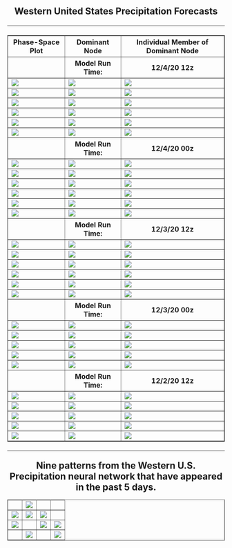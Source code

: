 <html>
  <head>
    <meta charset="utf-8">
    <meta name="viewport" content="width=device-width, initial-scale=1">
  </head>
  <body>
    <h2><center>Western United States Precipitation Forecasts
  <hr>
      


  <table border="1" cellpadding="1" cellspacing="1">
    <tr>
      <th>Phase-Space Plot</th>
      <th>Dominant Node</th>
      <th>Individual Member of Dominant Node</th>
    </tr>
    <tr>
      <th></th>
      <th>Model Run Time:</th>
      <th>12/4/20 12z</th>
    </tr>
    <tr>
      <td><img src="https://user-images.githubusercontent.com/75145898/101234144-4535dd00-367a-11eb-873a-30ae7c1effe3.png"></td>
      <td><img src="https://user-images.githubusercontent.com/75145898/101234469-c1312480-367c-11eb-89c9-aa19a4833da5.png"></td>
      <td><img src="https://user-images.githubusercontent.com/75145898/101234226-b2497280-367a-11eb-84c9-a3fbdf7a0191.png"></td>
    </tr>
    <tr>
      <td><img src="https://user-images.githubusercontent.com/75145898/101234145-45ce7380-367a-11eb-9f7b-2ceeba31f130.png"></td>
      <td><img src="https://user-images.githubusercontent.com/75145898/101234173-6b5b7d00-367a-11eb-8f32-6a4e01648b2d.png"></td>
      <td><img src="https://user-images.githubusercontent.com/75145898/101234227-b2e20900-367a-11eb-9326-6297a80d4632.png"></td>
    </tr>
    <tr>
      <td><img src="https://user-images.githubusercontent.com/75145898/101234146-45ce7380-367a-11eb-8571-325d6a32dd7e.png"></td>
      <td><img src="https://user-images.githubusercontent.com/75145898/101234179-7ca48980-367a-11eb-8e81-54e07a10301e.png"></td>
      <td><img src="https://user-images.githubusercontent.com/75145898/101234228-b2e20900-367a-11eb-9694-d37c93fc2b4e.png"></td>
    </tr>
    <tr>
      <td><img src="https://user-images.githubusercontent.com/75145898/101234147-45ce7380-367a-11eb-9aa7-89b92d678656.png"></td>
      <td><img src="https://user-images.githubusercontent.com/75145898/101234188-88904b80-367a-11eb-98f3-4cdd912001fe.png"></td>
      <td><img src="https://user-images.githubusercontent.com/75145898/101234229-b2e20900-367a-11eb-8668-62f882e6be63.png"></td>
    </tr>
    <tr>
      <td><img src="https://user-images.githubusercontent.com/75145898/101234148-45ce7380-367a-11eb-8a0e-5b2d5cd97059.png"></td>
      <td><img src="https://user-images.githubusercontent.com/75145898/101234202-934ae080-367a-11eb-81e8-c26517b1a495.png"></td>
      <td><img src="https://user-images.githubusercontent.com/75145898/101234230-b2e20900-367a-11eb-91f3-6f244643dcbf.png"></td>
    </tr>
    <tr>
      <td><img src="https://user-images.githubusercontent.com/75145898/101234150-46670a00-367a-11eb-9495-c5f162d6b3bd.png"></td>
      <td><img src="https://user-images.githubusercontent.com/75145898/101234214-a198fc80-367a-11eb-81b8-d06d8d21822e.png"></td>
      <td><img src="https://user-images.githubusercontent.com/75145898/101234231-b37a9f80-367a-11eb-8f24-0f8c06d41854.png"></td>
    </tr>
    <tr>
      <th></th>
      <th>Model Run Time:</th>
      <th>12/4/20 00z</th>
    </tr>
    <tr>
      <td><img src="https://user-images.githubusercontent.com/75145898/101197138-f4dd6180-361e-11eb-87b3-76eb697a401c.png"></td>
      <td><img src="https://user-images.githubusercontent.com/75145898/101197194-06266e00-361f-11eb-9687-ca668b5b6041.png"></td>
      <td><img src="https://user-images.githubusercontent.com/75145898/101197462-5f8e9d00-361f-11eb-833b-10193b3710f9.png"></td>
    </tr>
    <tr>
      <td><img src="https://user-images.githubusercontent.com/75145898/101197140-f4dd6180-361e-11eb-85e9-40d0ced8b545.png"></td>
      <td><img src="https://user-images.githubusercontent.com/75145898/101197217-11799980-361f-11eb-9239-4b86eb04357e.png"></td>
      <td><img src="https://user-images.githubusercontent.com/75145898/101197465-60273380-361f-11eb-8b15-da8f45da51e1.png"></td>
    </tr>
    <tr>
      <td><img src="https://user-images.githubusercontent.com/75145898/101197142-f4dd6180-361e-11eb-8434-791f82f9b8ab.png"></td>
      <td><img src="https://user-images.githubusercontent.com/75145898/101197259-1d655b80-361f-11eb-93f4-1103fa50d676.png"></td>
      <td><img src="https://user-images.githubusercontent.com/75145898/101197466-60273380-361f-11eb-9234-0ab42387e7d8.png"></td>
    </tr>
    <tr>
      <td><img src="https://user-images.githubusercontent.com/75145898/101197143-f575f800-361e-11eb-9b95-c4ddf0a2a1fd.png"></td>
      <td><img src="https://user-images.githubusercontent.com/75145898/101197313-3241ef00-361f-11eb-843e-eb995df6fc21.png"></td>
      <td><img src="https://user-images.githubusercontent.com/75145898/101197468-60bfca00-361f-11eb-8106-2d87dcb200c8.png"></td>
    </tr>
    <tr>
      <td><img src="https://user-images.githubusercontent.com/75145898/101197144-f575f800-361e-11eb-8648-5cc3f8b2c130.png"></td>
      <td><img src="https://user-images.githubusercontent.com/75145898/101197357-3ff77480-361f-11eb-9738-733e679bbc94.png"></td>
      <td><img src="https://user-images.githubusercontent.com/75145898/101197469-60bfca00-361f-11eb-911b-215fbfa00617.png"></td>
    </tr>
    <tr>
      <td><img src="https://user-images.githubusercontent.com/75145898/101197145-f575f800-361e-11eb-89dc-fb418120a7c5.png"></td>
      <td><img src="https://user-images.githubusercontent.com/75145898/101197399-4ede2700-361f-11eb-9e4d-fa3941de3ab2.png"></td>
      <td><img src="https://user-images.githubusercontent.com/75145898/101197470-60bfca00-361f-11eb-9f13-aad6166214c3.png"></td>
    </tr>
    <tr>
      <th></th>
      <th>Model Run Time:</th>
      <th>12/3/20 12z</th>
    </tr>
    <tr>
      <td><img src="https://user-images.githubusercontent.com/75145898/101187203-4ed72a80-3611-11eb-9f21-af9423b43838.png"></td>
      <td><img src="https://user-images.githubusercontent.com/75145898/101187284-66161800-3611-11eb-9318-a7e73d01cdb5.png"></td>
      <td><img src="https://user-images.githubusercontent.com/75145898/101187523-b55c4880-3611-11eb-95a9-675c39ba5c01.png"></td>
    </tr>
    <tr>
      <td><img src="https://user-images.githubusercontent.com/75145898/101187205-4f6fc100-3611-11eb-890a-62d6309bc5db.png"></td>
      <td><img src="https://user-images.githubusercontent.com/75145898/101187308-6f06e980-3611-11eb-8d6c-b35f8273cfa6.png"></td>
      <td><img src="https://user-images.githubusercontent.com/75145898/101187525-b5f4df00-3611-11eb-8617-6a673e02f261.png"></td>
    </tr>
    <tr>
      <td><img src="https://user-images.githubusercontent.com/75145898/101187206-4f6fc100-3611-11eb-9414-7cd55d9f6a4c.png"></td>
      <td><img src="https://user-images.githubusercontent.com/75145898/101187356-7cbc6f00-3611-11eb-80b4-9993f35accc8.png"></td>
      <td><img src="https://user-images.githubusercontent.com/75145898/101187526-b5f4df00-3611-11eb-81d5-c96cac48c8b4.png"></td>
    </tr>
    <tr>
      <td><img src="https://user-images.githubusercontent.com/75145898/101187207-4f6fc100-3611-11eb-93ad-13255e92eb48.png"></td>
      <td><img src="https://user-images.githubusercontent.com/75145898/101187386-88a83100-3611-11eb-8e8e-429a9fbb1fdc.png"></td>
      <td><img src="https://user-images.githubusercontent.com/75145898/101187529-b68d7580-3611-11eb-90e0-bd73b38d2172.png"></td>
    </tr>
    <tr>
      <td><img src="https://user-images.githubusercontent.com/75145898/101187211-50085780-3611-11eb-9967-bd6f1ff0e8a4.png"></td>
      <td><img src="https://user-images.githubusercontent.com/75145898/101187426-98277a00-3611-11eb-90a6-db78b1a58657.png"></td>
      <td><img src="https://user-images.githubusercontent.com/75145898/101187530-b68d7580-3611-11eb-8b77-acf98cd3ba02.png"></td>
    </tr>
    <tr>
      <td><img src="https://user-images.githubusercontent.com/75145898/101187214-50085780-3611-11eb-8c8c-1dfa4d9f6df8.png"></td>
      <td><img src="https://user-images.githubusercontent.com/75145898/101187453-a37aa580-3611-11eb-86bc-0c1aeb17db07.png"></td>
      <td><img src="https://user-images.githubusercontent.com/75145898/101187531-b68d7580-3611-11eb-9c98-0499d18e6519.png"></td>
    </tr>
    <tr>
      <th></th>
      <th>Model Run Time:</th>
      <th>12/3/20 00z</th>
    </tr>
    <tr>
      <td><img src="https://user-images.githubusercontent.com/75145898/101125137-c0818b00-35b5-11eb-9019-f38805c143c5.png"></td>
      <td><img src="https://user-images.githubusercontent.com/75145898/101125222-f1fa5680-35b5-11eb-98e3-95be0a3d22da.png"></td>
      <td><img src="https://user-images.githubusercontent.com/75145898/101125269-13f3d900-35b6-11eb-9467-576e89badcc0.png"></td>
    </tr>
    <tr>
      <td><img src="https://user-images.githubusercontent.com/75145898/101125139-c11a2180-35b5-11eb-8b03-6dd05f416882.png"></td>
      <td><img src="https://user-images.githubusercontent.com/75145898/101125191-e018b380-35b5-11eb-85a6-7e9441b8a5be.png"></td>
      <td><img src="https://user-images.githubusercontent.com/75145898/101125271-13f3d900-35b6-11eb-8aa3-c81a7aef6a5c.png"></td>
    </tr>
    <tr>
      <td><img src="https://user-images.githubusercontent.com/75145898/101125140-c11a2180-35b5-11eb-950b-e139472b2a93.png"></td>
      <td><img src="https://user-images.githubusercontent.com/75145898/101125191-e018b380-35b5-11eb-85a6-7e9441b8a5be.png"></td>
      <td><img src="https://user-images.githubusercontent.com/75145898/101125272-13f3d900-35b6-11eb-8ffd-92480c3df0be.png"></td>
    </tr>
    <tr>
      <td><img src="https://user-images.githubusercontent.com/75145898/101125141-c11a2180-35b5-11eb-9ab7-94ffc9a9c592.png"></td>
      <td><img src="https://user-images.githubusercontent.com/75145898/101125191-e018b380-35b5-11eb-85a6-7e9441b8a5be.png"></td>
      <td><img src="https://user-images.githubusercontent.com/75145898/101125274-148c6f80-35b6-11eb-87e8-a77133c6ad6b.png"></td>
    </tr>
    <tr>
      <td><img src="https://user-images.githubusercontent.com/75145898/101125142-c11a2180-35b5-11eb-9755-4fdb7b48c5b4.png"></td>
      <td><img src="https://user-images.githubusercontent.com/75145898/101125236-fd4d8200-35b5-11eb-9f17-58fb707e6658.png"></td>
      <td><img src="https://user-images.githubusercontent.com/75145898/101125276-148c6f80-35b6-11eb-8f2c-3b590380b070.png"></td>
    </tr>
    <tr>
      <th></th>
      <th>Model Run Time:</th>
      <th>12/2/20 12z</th>
    </tr>
    <tr>
      <td><img src="https://user-images.githubusercontent.com/75145898/101120566-2b799480-35ab-11eb-8359-9b28cf725b88.png"></td>
      <td><img src="https://user-images.githubusercontent.com/75145898/101120619-4e0bad80-35ab-11eb-9a32-86f53c4b3e9f.png"></td>
      <td><img src="https://user-images.githubusercontent.com/75145898/101120680-801d0f80-35ab-11eb-89c4-382c0542ea11.png"></td>
    </tr>
    <tr>
      <td><img src="https://user-images.githubusercontent.com/75145898/101120567-2c122b00-35ab-11eb-939a-3a897a50c60a.png"></td>
      <td><img src="https://user-images.githubusercontent.com/75145898/101120635-5bc13300-35ab-11eb-8a46-1d8968f7107c.png"></td>
      <td><img src="https://user-images.githubusercontent.com/75145898/101120681-80b5a600-35ab-11eb-8bb7-b2fd3e210304.png"></td>
    </tr>
    <tr>
      <td><img src="https://user-images.githubusercontent.com/75145898/101120568-2c122b00-35ab-11eb-9e2e-bb59a45a294a.png"></td>
      <td><img src="https://user-images.githubusercontent.com/75145898/101120649-68de2200-35ab-11eb-81f9-6f9b19bbf661.png"></td>
      <td><img src="https://user-images.githubusercontent.com/75145898/101120683-80b5a600-35ab-11eb-93ce-ba4fbf75ce16.png"></td>
    </tr>
    <tr>
      <td><img src="https://user-images.githubusercontent.com/75145898/101120570-2caac180-35ab-11eb-91ec-4404e93a46d7.png"></td>
      <td><img src="https://user-images.githubusercontent.com/75145898/101120649-68de2200-35ab-11eb-81f9-6f9b19bbf661.png"></td>
      <td><img src="https://user-images.githubusercontent.com/75145898/101120684-80b5a600-35ab-11eb-9075-fd0b86af4118.png"></td>
    </tr>
    <tr>
      <td><img src="https://user-images.githubusercontent.com/75145898/101120571-2caac180-35ab-11eb-8f6f-a92e785e1a19.png"></td>
      <td><img src="https://user-images.githubusercontent.com/75145898/101120649-68de2200-35ab-11eb-81f9-6f9b19bbf661.png"></td>
      <td><img src="https://user-images.githubusercontent.com/75145898/101120685-80b5a600-35ab-11eb-99fd-fc512553969f.png"></td>
    </tr>
  </table>
  <hr>


<table border="1" cellpadding="1" cellspacing="1">
  <tr>Nine patterns from the Western U.S. Precipitation neural network that have appeared in the past 5 days.</tr>
  <tr>
    <td><img src=""></td>
    <td><img src="https://user-images.githubusercontent.com/75145898/100924021-4a8a0080-349d-11eb-85b6-4ee0669b2fd3.png"></td>
    <td><img src=""></td>
    <td><img src=""></td>
  </tr>
  <tr>
    <td><img src="https://user-images.githubusercontent.com/75145898/101054446-233b3e00-3546-11eb-9c95-9d3bc7c2688a.png"></td>
    <td><img src="https://user-images.githubusercontent.com/75145898/100791298-4ba42a80-33d6-11eb-99a0-34df6bbbced9.png"></td>
    <td><img src="https://user-images.githubusercontent.com/75145898/101120635-5bc13300-35ab-11eb-8a46-1d8968f7107c.png"></td>
    <td><img src=""></td>
  </tr>
  <tr>
    <td><img src="https://user-images.githubusercontent.com/75145898/101054589-4665ed80-3546-11eb-8a9a-7ce8201cd115.png"></td>
    <td><img src=""></td>
    <td><img src="https://user-images.githubusercontent.com/75145898/101054544-3c43ef00-3546-11eb-996d-9c477262822a.png"></td>
    <td><img src="https://user-images.githubusercontent.com/75145898/101120635-5bc13300-35ab-11eb-8a46-1d8968f7107c.png"></td>
  </tr>
  <tr>
    <td><img src=""></td>
    <td><img src="https://user-images.githubusercontent.com/75145898/101120635-5bc13300-35ab-11eb-8a46-1d8968f7107c.png"></td>
    <td><img src=""></td>
    <td><img src="https://user-images.githubusercontent.com/75145898/101120649-68de2200-35ab-11eb-81f9-6f9b19bbf661.png"></td>
  </tr>
</table>
    
